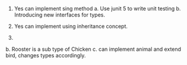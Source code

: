 1. Yes can implement sing method
	a. Use junit 5 to write unit testing
	b. Introducing new interfaces for types.
	
2. Yes can implement using inheritance concept.

3. 
 b. Rooster is a sub type of Chicken
 c. can implement animal and extend bird, changes types accordingly.
